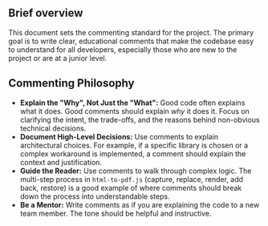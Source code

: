 ## Brief overview
This document sets the commenting standard for the project. The primary goal is to write clear, educational comments that make the codebase easy to understand for all developers, especially those who are new to the project or are at a junior level.

## Commenting Philosophy
- **Explain the "Why", Not Just the "What":** Good code often explains what it does. Good comments should explain *why* it does it. Focus on clarifying the intent, the trade-offs, and the reasons behind non-obvious technical decisions.
- **Document High-Level Decisions:** Use comments to explain architectural choices. For example, if a specific library is chosen or a complex workaround is implemented, a comment should explain the context and justification.
- **Guide the Reader:** Use comments to walk through complex logic. The multi-step process in `html-to-pdf.js` (capture, replace, render, add back, restore) is a good example of where comments should break down the process into understandable steps.
- **Be a Mentor:** Write comments as if you are explaining the code to a new team member. The tone should be helpful and instructive.
